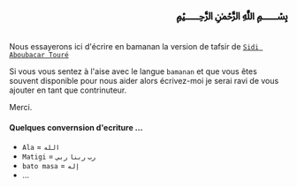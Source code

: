 # <div dir="rtl">﷽</div>

Nous essayerons ici d'écrire en bamanan la version de tafsir de [`Sidi Aboubacar Touré`](https://t.me/sidiaboubacartoure)

Si vous vous sentez à l'aise avec le langue `bamanan` et que vous êtes souvent disponible pour nous aider alors écrivez-moi je serai ravi de vous ajouter en tant que contrinuteur. 

Merci.

#### Quelques convernsion d'ecriture ...

- `Ala` = `الله` 
- `Matigi` = `رب` `ربنا` `ربي`
- `bato masa` = `إله`
- ...


